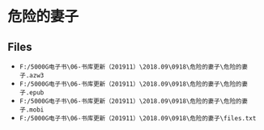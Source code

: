 # 危险的妻子

## Files

- `F:/5000G电子书\06-书库更新（201911）\2018.09\0918\危险的妻子\危险的妻子.azw3`
- `F:/5000G电子书\06-书库更新（201911）\2018.09\0918\危险的妻子\危险的妻子.epub`
- `F:/5000G电子书\06-书库更新（201911）\2018.09\0918\危险的妻子\危险的妻子.mobi`
- `F:/5000G电子书\06-书库更新（201911）\2018.09\0918\危险的妻子\files.txt`
